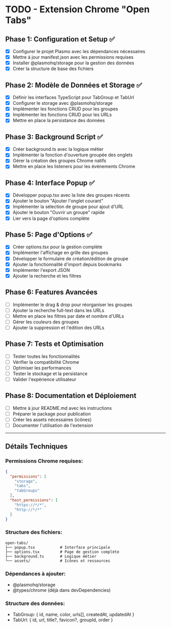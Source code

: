 # TODO - Extension Chrome "Open Tabs"

## Phase 1: Configuration et Setup ✅
- [x] Configurer le projet Plasmo avec les dépendances nécessaires
- [x] Mettre à jour manifest.json avec les permissions requises
- [x] Installer @plasmohq/storage pour la gestion des données
- [x] Créer la structure de base des fichiers

## Phase 2: Modèle de Données et Storage ✅
- [x] Définir les interfaces TypeScript pour TabGroup et TabUrl
- [x] Configurer le storage avec @plasmohq/storage
- [x] Implémenter les fonctions CRUD pour les groupes
- [x] Implémenter les fonctions CRUD pour les URLs
- [x] Mettre en place la persistance des données

## Phase 3: Background Script ✅
- [x] Créer background.ts avec la logique métier
- [x] Implémenter la fonction d'ouverture groupée des onglets
- [x] Gérer la création des groupes Chrome natifs
- [x] Mettre en place les listeners pour les événements Chrome

## Phase 4: Interface Popup ✅
- [x] Développer popup.tsx avec la liste des groupes récents
- [x] Ajouter le bouton "Ajouter l'onglet courant"
- [x] Implémenter la sélection de groupe pour ajout d'URL
- [x] Ajouter le bouton "Ouvrir un groupe" rapide
- [x] Lier vers la page d'options complète

## Phase 5: Page d'Options ✅
- [x] Créer options.tsx pour la gestion complète
- [x] Implémenter l'affichage en grille des groupes
- [x] Développer le formulaire de création/édition de groupe
- [x] Ajouter la fonctionnalité d'import depuis bookmarks
- [x] Implémenter l'export JSON
- [x] Ajouter la recherche et les filtres

## Phase 6: Features Avancées
- [ ] Implémenter le drag & drop pour réorganiser les groupes
- [ ] Ajouter la recherche full-text dans les URLs
- [ ] Mettre en place les filtres par date et nombre d'URLs
- [ ] Gérer les couleurs des groupes
- [ ] Ajouter la suppression et l'édition des URLs

## Phase 7: Tests et Optimisation
- [ ] Tester toutes les fonctionnalités
- [ ] Vérifier la compatibilité Chrome
- [ ] Optimiser les performances
- [ ] Tester le stockage et la persistance
- [ ] Valider l'expérience utilisateur

## Phase 8: Documentation et Déploiement
- [ ] Mettre à jour README.md avec les instructions
- [ ] Préparer le package pour publication
- [ ] Créer les assets nécessaires (icônes)
- [ ] Documenter l'utilisation de l'extension

---

## Détails Techniques

### Permissions Chrome requises:
```json
{
  "permissions": [
    "storage",
    "tabs",
    "tabGroups"
  ],
  "host_permissions": [
    "https://*/*",
    "http://*/*"
  ]
}
```

### Structure des fichiers:
```
open-tabs/
├── popup.tsx           # Interface principale
├── options.tsx         # Page de gestion complète
├── background.ts       # Logique métier
└── assets/             # Icônes et ressources
```

### Dépendances à ajouter:
- @plasmohq/storage
- @types/chrome (déjà dans devDependencies)

### Structure des données:
- TabGroup: { id, name, color, urls[], createdAt, updatedAt }
- TabUrl: { id, url, title?, favicon?, groupId, order }